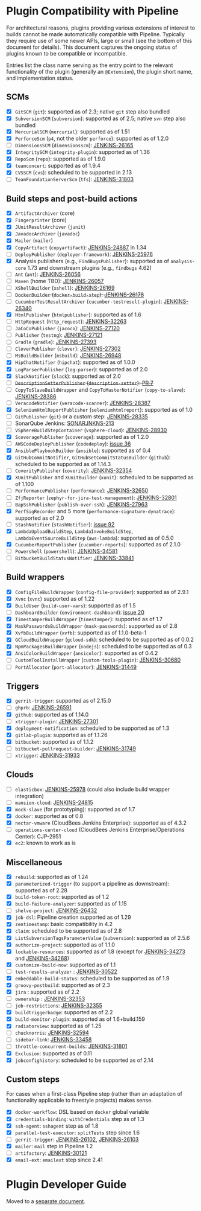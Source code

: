 # Plugin Compatibility with Pipeline

For architectural reasons, plugins providing various extensions of interest to builds cannot be made automatically compatible with Pipeline.
Typically they require use of some newer APIs, large or small (see the bottom of this document for details).
This document captures the ongoing status of plugins known to be compatible or incompatible.

Entries list the class name serving as the entry point to the relevant functionality of the plugin (generally an `@Extension`), the plugin short name, and implementation status.

## SCMs

- [X] `GitSCM` (`git`): supported as of 2.3; native `git` step also bundled
- [X] `SubversionSCM` (`subversion`): supported as of 2.5; native `svn` step also bundled
- [X] `MercurialSCM` (`mercurial`): supported as of 1.51
- [X] `PerforceScm` (`p4`, not the older `perforce`): supported as of 1.2.0
- [ ] `DimensionsSCM` (`dimensionsscm`): [JENKINS-26165](https://issues.jenkins-ci.org/browse/JENKINS-26165)
- [X] `IntegritySCM` (`integrity-plugin`): supported as of 1.36
- [X] `RepoScm` (`repo`): supported as of 1.9.0
- [X] `teamconcert`: supported as of 1.9.4
- [X] `CVSSCM` (`cvs`): scheduled to be supported in 2.13
- [ ] `TeamFoundationServerScm` (`tfs`): [JENKINS-31803](https://issues.jenkins-ci.org/browse/JENKINS-31803)

## Build steps and post-build actions

- [X] `ArtifactArchiver` (core)
- [X] `Fingerprinter` (core)
- [X] `JUnitResultArchiver` (`junit`)
- [X] `JavadocArchiver` (`javadoc`)
- [X] `Mailer` (`mailer`)
- [X] `CopyArtifact` (`copyartifact`): [JENKINS-24887](https://issues.jenkins-ci.org/browse/JENKINS-24887) in 1.34
- [ ] `DeployPublisher` (`deployer-framework`): [JENKINS-25976](https://issues.jenkins-ci.org/browse/JENKINS-25976)
- [X] Analysis publishers (e.g., `FindBugsPublisher`): supported as of `analysis-core` 1.73 and downstream plugins (e.g., `findbugs` 4.62)
- [ ] `Ant` (`ant`): [JENKINS-26056](https://issues.jenkins-ci.org/browse/JENKINS-26056)
- [ ] `Maven` (home TBD): [JENKINS-26057](https://issues.jenkins-ci.org/browse/JENKINS-26057)
- [ ] `XShellBuilder` (`xshell`): [JENKINS-26169](https://issues.jenkins-ci.org/browse/JENKINS-26169)
- [ ] ~~`DockerBuilder` (`docker-build-step`): [JENKINS-26178](https://issues.jenkins-ci.org/browse/JENKINS-26178)~~
- [ ] `CucumberTestResultArchiver` (`cucumber-testresult-plugin`): [JENKINS-26340](https://issues.jenkins-ci.org/browse/JENKINS-26340)
- [X] `HtmlPublisher` (`htmlpublisher`): supported as of 1.6
- [ ] `HttpRequest` (`http_request`): [JENKINS-32263](https://issues.jenkins-ci.org/browse/JENKINS-32263)
- [ ] `JaCoCoPublisher` (`jacoco`): [JENKINS-27120](https://issues.jenkins-ci.org/browse/JENKINS-27120)
- [ ] `Publisher` (`testng`): [JENKINS-27121](https://issues.jenkins-ci.org/browse/JENKINS-27121)
- [ ] `Gradle` (`gradle`): [JENKINS-27393](https://issues.jenkins-ci.org/browse/JENKINS-27393)
- [ ] `CloverPublisher` (`clover`): [JENKINS-27302](https://issues.jenkins-ci.org/browse/JENKINS-27302)
- [ ] `MsBuildBuilder` (`msbuild`): [JENKINS-26948](https://issues.jenkins-ci.org/browse/JENKINS-26948)
- [X] `HipChatNotifier` (`hipchat`): supported as of 1.0.0
- [X] `LogParserPublisher` (`log-parser`): supported as of 2.0
- [X] `SlackNotifier` (`slack`): supported as of 2.0
- [ ] ~~`DescriptionSetterPublisher` (`description-setter`): [PR 7](https://github.com/jenkinsci/description-setter-plugin/pull/7)~~
- [ ] `CopyToSlaveBuildWrapper` and `CopyToMasterNotifier` (`copy-to-slave`): [JENKINS-28386](https://issues.jenkins-ci.org/browse/JENKINS-28386)
- [ ] `VeracodeNotifier` (`veracode-scanner`): [JENKINS-28387](https://issues.jenkins-ci.org/browse/JENKINS-28387)
- [X] `SeleniumHtmlReportPublisher` (`seleniumhtmlreport`): supported as of 1.0
- [ ] `GitPublisher` (`git`) or a custom step: [JENKINS-28335](https://issues.jenkins-ci.org/browse/JENKINS-28335)
- [ ] SonarQube Jenkins: [SONARJNKNS-213](http://jira.sonarsource.com/browse/SONARJNKNS-213)
- [ ] `VSphereBuildStepContainer` (`vsphere-cloud`): [JENKINS-28930](https://issues.jenkins-ci.org/browse/JENKINS-28930)
- [X] `ScoveragePublisher` (`scoverage`): supported as of 1.2.0
- [ ] `AWSCodeDeployPublisher` (`codedeploy`): [issue 36](https://github.com/awslabs/aws-codedeploy-plugin/issues/36)
- [X] `AnsiblePlaybookBuilder` (`ansible`): supported as of 0.4
- [X] `GitHubCommitNotifier`, `GitHubSetCommitStatusBuilder` (`github`): scheduled to be supported as of 1.14.3
- [ ] `CoverityPublisher` (`coverity`): [JENKINS-32354](https://issues.jenkins-ci.org/browse/JENKINS-32354)
- [X] `XUnitPublisher` and `XUnitBuilder` (`xunit`): scheduled to be supported as of 1.100
- [ ] `PerformancePublisher` (`performance`): [JENKINS-32650](https://issues.jenkins-ci.org/browse/JENKINS-32650)
- [ ] `ZfjReporter` (`zephyr-for-jira-test-management`): [JENKINS-32801](https://issues.jenkins-ci.org/browse/JENKINS-32801)
- [ ] `BapSshPublisher` (`publish-over-ssh`): [JENKINS-27963](https://issues.jenkins-ci.org/browse/JENKINS-27963)
- [X] `PerfSigRecorder` and 5 more (`performance-signature-dynatrace`): supported as of 2.0
- [ ] `StashNotifier` (`stashNotifier`): [issue 92](https://github.com/jenkinsci/stashnotifier-plugin/issues/92)
- [X] `LambdaUploadBuildStep`, `LambdaInvokeBuildStep`, `LambdaEventSourceBuildStep` (`aws-lambda`): supported as of 0.5.0
- [X] `CucumberReportPublisher` (`cucumber-reports`): supported as of 2.1.0
- [ ] `Powershell` (`powershell`): [JENKINS-34581](https://issues.jenkins-ci.org/browse/JENKINS-34581)
- [ ] `BitbucketBuildStatusNotifier`: [JENKINS-33841](https://issues.jenkins-ci.org/browse/JENKINS-33841)

## Build wrappers

- [X] `ConfigFileBuildWrapper` (`config-file-provider`): supported as of 2.9.1
- [X] `Xvnc` (`xvnc`) supported as of 1.22
- [X] `BuildUser` (`build-user-vars`): supported as of 1.5
- [ ] `DashboardBuilder` (`environment-dashboard`): [issue 20](https://github.com/vipinsthename/environment-dashboard/issues/20)
- [X] `TimestamperBuildWrapper` (`timestamper`): supported as of 1.7
- [x] `MaskPasswordsBuildWrapper` (`mask-passwords`): supported as of 2.8
- [X] `XvfbBuildWrapper` (`xvfb`): supported as of 1.1.0-beta-1
- [X] `GCloudBuildWrapper` (`gcloud-sdk`): scheduled to be supported as of 0.0.2
- [X] `NpmPackagesBuildWrapper` (`nodejs`): scheduled to be supported as of 0.3
- [X] `AnsiColorBuildWrapper` (`ansicolor`): supported as of 0.4.2
- [ ] `CustomToolInstallWrapper` (`custom-tools-plugin`): [JENKINS-30680](https://issues.jenkins-ci.org/browse/JENKINS-30680) 
- [ ] `PortAllocator` (`port-allocator`): [JENKINS-31449](https://issues.jenkins-ci.org/browse/JENKINS-31449)

## Triggers

- [X] `gerrit-trigger`: supported as of 2.15.0
- [ ] `ghprb`: [JENKINS-26591](https://issues.jenkins-ci.org/browse/JENKINS-26591)
- [X] `github`: supported as of 1.14.0
- [ ] `xtrigger-plugin`: [JENKINS-27301](https://issues.jenkins-ci.org/browse/JENKINS-27301)
- [X] `deployment-notification`: scheduled to be supported as of 1.3
- [X] `gitlab-plugin`: supported as of 1.1.26
- [X] `bitbucket`: supported as of 1.1.2
- [ ] `bitbucket-pullrequest-builder`: [JENKINS-31749](https://issues.jenkins-ci.org/browse/JENKINS-31749)
- [ ] `xtrigger`: [JENKINS-31933](https://issues.jenkins-ci.org/browse/JENKINS-31933)

## Clouds

- [ ] `elasticbox`: [JENKINS-25978](https://issues.jenkins-ci.org/browse/JENKINS-25978) (could also include build wrapper integration)
- [ ] `mansion-cloud`: [JENKINS-24815](https://issues.jenkins-ci.org/browse/JENKINS-24815)
- [X] `mock-slave` (for prototyping): supported as of 1.7
- [X] `docker`: supported as of 0.8
- [X] `nectar-vmware` (CloudBees Jenkins Enterprise): supported as of 4.3.2
- [ ] `operations-center-cloud` (CloudBees Jenkins Enterprise/Operations Center): CJP-2951
- [X] `ec2`: known to work as is

## Miscellaneous

- [X] `rebuild`: supported as of 1.24
- [X] `parameterized-trigger` (to support a pipeline as downstream): supported as of 2.28
- [X] `build-token-root`: supported as of 1.2
- [X] `build-failure-analyzer`: supported as of 1.15
- [ ] `shelve-project`: [JENKINS-26432](https://issues.jenkins-ci.org/browse/JENKINS-26432)
- [X] `job-dsl`: Pipeline creation supported as of 1.29
- [X] `zentimestamp`: basic compatibility in 4.2
- [X] `claim`: scheduled to be supported as of 2.8
- [X] `ListSubversionTagsParameterValue` (`subversion`): supported as of 2.5.6
- [X] `authorize-project`: supported as of 1.1.0
- [X] `lockable-resources`: supported as of 1.8 (except for [JENKINS-34273](https://issues.jenkins-ci.org/browse/JENKINS-34273) and [JENKINS-34268](https://issues.jenkins-ci.org/browse/JENKINS-34268))
- [X] `customize-build-now`: supported as of 1.1
- [ ] `test-results-analyzer` : [JENKINS-30522](https://issues.jenkins-ci.org/browse/JENKINS-30522)
- [X] `embeddable-build-status`: scheduled to be supported as of 1.9
- [X] `groovy-postbuild`: supported as of 2.3
- [X] `jira` : supported as of 2.2
- [ ] `ownership` : [JENKINS-32353](https://issues.jenkins-ci.org/browse/JENKINS-32353)
- [ ] `job-restrictions`: [JENKINS-32355](https://issues.jenkins-ci.org/browse/JENKINS-32355)
- [X] `buildtriggerbadge`: supported as of 2.2
- [X] `build-monitor-plugin`: supported as of 1.6+build.159 
- [X] `radiatorview`: supported as of 1.25
- [ ] `chucknorris`: [JENKINS-32594](https://issues.jenkins-ci.org/browse/JENKINS-32594)
- [ ] `sidebar-link`: [JENKINS-33458](https://issues.jenkins-ci.org/browse/JENKINS-33458)
- [ ] `throttle-concurrent-builds`: [JENKINS-31801](https://issues.jenkins-ci.org/browse/JENKINS-31801)
- [x] `Exclusion`: supported as of 0.11
- [X] `jobconfighistory`: scheduled to be supported as of 2.14

## Custom steps

For cases when a first-class Pipeline step (rather than an adaptation of functionality applicable to freestyle projects) makes sense.

- [X] `docker-workflow`: DSL based on `docker` global variable
- [X] `credentials-binding`: `withCredentials` step as of 1.3
- [X] `ssh-agent`: `sshagent` step as of 1.8
- [X] `parallel-test-executor`: `splitTests` step since 1.6
- [ ] `gerrit-trigger`: [JENKINS-26102](https://issues.jenkins-ci.org/browse/JENKINS-26102), [JENKINS-26103](https://issues.jenkins-ci.org/browse/JENKINS-26103)
- [X] `mailer`: `mail` step in Pipeline 1.2
- [ ] `artifactory`: [JENKINS-30121](https://issues.jenkins-ci.org/browse/JENKINS-30121)
- [X] `email-ext`: `emailext` step since 2.41

# Plugin Developer Guide

Moved to a [separate document](DEVGUIDE.md).
